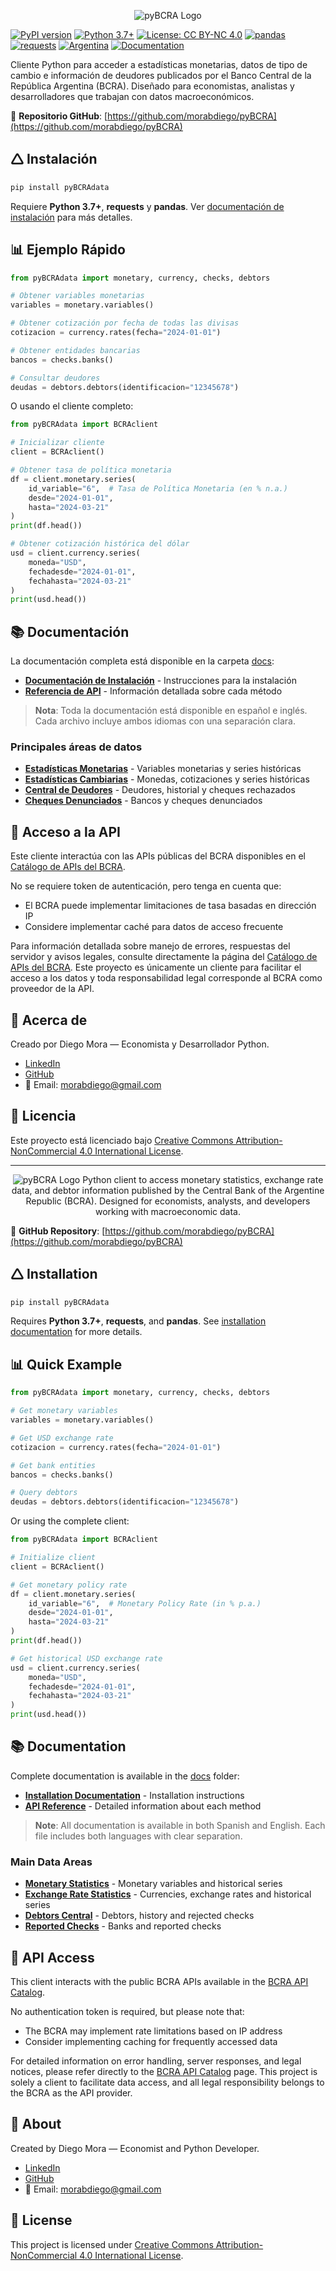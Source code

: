 <p align="center">
  <picture>
    <source media="(prefers-color-scheme: dark)" srcset="https://raw.githubusercontent.com/morabdiego/pyBCRA/main/assets/logo.png">
    <img alt="pyBCRA Logo" src="https://raw.githubusercontent.com/morabdiego/pyBCRA/main/assets/logo_hc.png">
  </picture>
</p>

[![PyPI version](https://img.shields.io/pypi/v/pyBCRAdata.svg?logo=pypi&logoColor=white)](https://badge.fury.io/py/pyBCRAdata)
[![Python 3.7+](https://img.shields.io/badge/python-3.7+-blue.svg?logo=python&logoColor=white)](https://www.python.org/downloads/)
[![License: CC BY-NC 4.0](https://img.shields.io/badge/License-CC%20BY--NC%204.0-lightgrey.svg?logo=creative-commons&logoColor=white)](http://creativecommons.org/licenses/by-nc/4.0/)
[![pandas](https://img.shields.io/badge/pandas-dependency-brightgreen.svg?logo=pandas&logoColor=white)](https://pandas.pydata.org/)
[![requests](https://img.shields.io/badge/requests-dependency-blue.svg?logo=python&logoColor=white)](https://docs.python-requests.org/)
[![Argentina](https://img.shields.io/badge/Country-Argentina-blue.svg?logo=data:image/svg+xml;base64,PHN2ZyB4bWxucz0iaHR0cDovL3d3dy53My5vcmcvMjAwMC9zdmciIHdpZHRoPSI4MDAiIGhlaWdodD0iNTAwIj48cGF0aCBmaWxsPSIjNzRBQ0RGIiBkPSJNMCAwaDgwMHY1MDBIMHoiLz48cGF0aCBmaWxsPSIjZmZmIiBkPSJNMCAxNjdoODAwdjE2NkgweiIvPjxjaXJjbGUgZmlsbD0iI0ZDRDExNiIgY3g9IjQwMCIgY3k9IjI1MCIgcj0iNTgiLz48L3N2Zz4=)](https://www.bcra.gob.ar/)
[![Documentation](https://img.shields.io/badge/docs-GitHub-yellow.svg?logo=github&logoColor=white)](https://github.com/morabdiego/pyBCRA/tree/main/docs)

Cliente Python para acceder a estadísticas monetarias, datos de tipo de cambio e información de deudores publicados por el Banco Central de la República Argentina (BCRA).
Diseñado para economistas, analistas y desarrolladores que trabajan con datos macroeconómicos.

📍 **Repositorio GitHub**: [https://github.com/morabdiego/pyBCRA](https://github.com/morabdiego/pyBCRA)

## 🛆 Instalación

```bash
pip install pyBCRAdata
```

Requiere **Python 3.7+**, **requests** y **pandas**. Ver [documentación de instalación](https://github.com/morabdiego/pyBCRA/blob/main/docs/installation/installation.md) para más detalles.

## 📊 Ejemplo Rápido

```python
from pyBCRAdata import monetary, currency, checks, debtors

# Obtener variables monetarias
variables = monetary.variables()

# Obtener cotización por fecha de todas las divisas
cotizacion = currency.rates(fecha="2024-01-01")

# Obtener entidades bancarias
bancos = checks.banks()

# Consultar deudores
deudas = debtors.debtors(identificacion="12345678")
```

O usando el cliente completo:

```python
from pyBCRAdata import BCRAclient

# Inicializar cliente
client = BCRAclient()

# Obtener tasa de política monetaria
df = client.monetary.series(
    id_variable="6",  # Tasa de Política Monetaria (en % n.a.)
    desde="2024-01-01",
    hasta="2024-03-21"
)
print(df.head())

# Obtener cotización histórica del dólar
usd = client.currency.series(
    moneda="USD",
    fechadesde="2024-01-01",
    fechahasta="2024-03-21"
)
print(usd.head())
```

## 📚 Documentación

La documentación completa está disponible en la carpeta [docs](https://github.com/morabdiego/pyBCRA/tree/main/docs/):

- **[Documentación de Instalación](https://github.com/morabdiego/pyBCRA/tree/main/docs/installation/installation.md)** - Instrucciones para la instalación
- **[Referencia de API](https://github.com/morabdiego/pyBCRA/tree/main/docs/api/)** - Información detallada sobre cada método

> **Nota**: Toda la documentación está disponible en español e inglés. Cada archivo incluye ambos idiomas con una separación clara.

### Principales áreas de datos

- **[Estadísticas Monetarias](https://github.com/morabdiego/pyBCRA/blob/main/docs/api/monetary.md)** - Variables monetarias y series históricas
- **[Estadísticas Cambiarias](https://github.com/morabdiego/pyBCRA/blob/main/docs/api/currency.md)** - Monedas, cotizaciones y series históricas
- **[Central de Deudores](https://github.com/morabdiego/pyBCRA/blob/main/docs/api/debts.md)** - Deudores, historial y cheques rechazados
- **[Cheques Denunciados](https://github.com/morabdiego/pyBCRA/blob/main/docs/api/checks.md)** - Bancos y cheques denunciados

## 🔑 Acceso a la API

Este cliente interactúa con las APIs públicas del BCRA disponibles en el [Catálogo de APIs del BCRA](https://www.bcra.gob.ar/BCRAyVos/catalogo-de-APIs-banco-central.asp).

No se requiere token de autenticación, pero tenga en cuenta que:
- El BCRA puede implementar limitaciones de tasa basadas en dirección IP
- Considere implementar caché para datos de acceso frecuente

Para información detallada sobre manejo de errores, respuestas del servidor y avisos legales, consulte directamente la página del [Catálogo de APIs del BCRA](https://www.bcra.gob.ar/BCRAyVos/catalogo-de-APIs-banco-central.asp). Este proyecto es únicamente un cliente para facilitar el acceso a los datos y toda responsabilidad legal corresponde al BCRA como proveedor de la API.

## 👋 Acerca de

Creado por Diego Mora — Economista y Desarrollador Python.

- [LinkedIn](https://www.linkedin.com/in/morabdiego)
- [GitHub](https://github.com/morabdiego)
- 📧 Email: morabdiego@gmail.com

## 📜 Licencia

Este proyecto está licenciado bajo [Creative Commons Attribution-NonCommercial 4.0 International License](http://creativecommons.org/licenses/by-nc/4.0/).

---
<p align="center">
  <picture>
    <source media="(prefers-color-scheme: dark)" srcset="https://raw.githubusercontent.com/morabdiego/pyBCRA/main/assets/logo.png">
    <img alt="pyBCRA Logo" src="https://raw.githubusercontent.com/morabdiego/pyBCRA/main/assets/logo_hc.png">
  </pic



Python client to access monetary statistics, exchange rate data, and debtor information published by the Central Bank of the Argentine Republic (BCRA).
Designed for economists, analysts, and developers working with macroeconomic data.

📍 **GitHub Repository**: [https://github.com/morabdiego/pyBCRA](https://github.com/morabdiego/pyBCRA)

## 🛆 Installation

```bash
pip install pyBCRAdata
```

Requires **Python 3.7+**, **requests**, and **pandas**. See [installation documentation](https://github.com/morabdiego/pyBCRA/blob/main/docs/installation/installation.md) for more details.

## 📊 Quick Example

```python
from pyBCRAdata import monetary, currency, checks, debtors

# Get monetary variables
variables = monetary.variables()

# Get USD exchange rate
cotizacion = currency.rates(fecha="2024-01-01")

# Get bank entities
bancos = checks.banks()

# Query debtors
deudas = debtors.debtors(identificacion="12345678")
```

Or using the complete client:

```python
from pyBCRAdata import BCRAclient

# Initialize client
client = BCRAclient()

# Get monetary policy rate
df = client.monetary.series(
    id_variable="6",  # Monetary Policy Rate (in % p.a.)
    desde="2024-01-01",
    hasta="2024-03-21"
)
print(df.head())

# Get historical USD exchange rate
usd = client.currency.series(
    moneda="USD",
    fechadesde="2024-01-01",
    fechahasta="2024-03-21"
)
print(usd.head())
```

## 📚 Documentation

Complete documentation is available in the [docs](https://github.com/morabdiego/pyBCRA/tree/main/docs/) folder:

- **[Installation Documentation](https://github.com/morabdiego/pyBCRA/tree/main/docs/installation/)** - Installation instructions
- **[API Reference](https://github.com/morabdiego/pyBCRA/tree/main/docs/api/)** - Detailed information about each method

> **Note**: All documentation is available in both Spanish and English. Each file includes both languages with clear separation.

### Main Data Areas

- **[Monetary Statistics](https://github.com/morabdiego/pyBCRA/blob/main/docs/api/monetary.md)** - Monetary variables and historical series
- **[Exchange Rate Statistics](https://github.com/morabdiego/pyBCRA/blob/main/docs/api/currency.md)** - Currencies, exchange rates and historical series
- **[Debtors Central](https://github.com/morabdiego/pyBCRA/blob/main/docs/api/debts.md)** - Debtors, history and rejected checks
- **[Reported Checks](https://github.com/morabdiego/pyBCRA/blob/main/docs/api/checks.md)** - Banks and reported checks

## 🔑 API Access

This client interacts with the public BCRA APIs available in the [BCRA API Catalog](https://www.bcra.gob.ar/BCRAyVos/catalogo-de-APIs-banco-central.asp).

No authentication token is required, but please note that:
- The BCRA may implement rate limitations based on IP address
- Consider implementing caching for frequently accessed data

For detailed information on error handling, server responses, and legal notices, please refer directly to the [BCRA API Catalog](https://www.bcra.gob.ar/BCRAyVos/catalogo-de-APIs-banco-central.asp) page. This project is solely a client to facilitate data access, and all legal responsibility belongs to the BCRA as the API provider.

## 👋 About

Created by Diego Mora — Economist and Python Developer.

- [LinkedIn](https://www.linkedin.com/in/morabdiego)
- [GitHub](https://github.com/morabdiego)
- 📧 Email: morabdiego@gmail.com

## 📜 License

This project is licensed under [Creative Commons Attribution-NonCommercial 4.0 International License](http://creativecommons.org/licenses/by-nc/4.0/).
